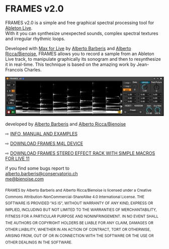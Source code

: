 # FRAMES v2.0


FRAMES v2.0 is a simple and free graphical spectral processing tool for [Ableton Live](https://www.ableton.com/).  
With it you can synthesize unexpected sounds, complex spectral textures and irregular rhythmic loops.

Developed with [Max for Live](https://www.ableton.com/en/live/max-for-live/) by [Alberto Barberis](www.albertobarberis.it) and [Alberto Ricca/Bienoise](www.bienoise.com), FRAMES allows you to record a sample from an Ableton Live track, to manipulate graphically its sonogram and then to resynthesize it in real-time. This technique is based on the amazing work by Jean-Francois Charles.


![alt text](https://github.com/albertobarberis/FRAMES/blob/master/frames_v2_pic1.png)

developed by [Alberto Barberis](www.albertobarberis.it) and [Alberto Ricca/Bienoise](www.bienoise.com)

&#8680; [INFO, MANUAL AND EXAMPLES](https://albertobarberis.github.io/FRAMES/)

&#8680; [DOWNLOAD FRAMES M4L DEVICE](https://github.com/albertobarberis/FRAMES/blob/master/FRAMES_v2.0.amxd)

&#8680; [DOWNLOAD FRAMES STEREO EFFECT RACK WITH SIMPLE MACROS FOR LIVE 11](https://github.com/albertobarberis/FRAMES/blob/master/FRAMES%20stereo%20rack%20Live%2011%20Project.zip)

if you find some bugs report to  
alberto.barberis@conservatorio.ch  
me@bienoise.com

<sub> FRAMES by Alberto Barberis and Alberto Ricca/Bienoise is licensed under a Creative Commons Attribution-NonCommercial-ShareAlike 4.0 International License. THE SOFTWARE IS PROVIDED "AS IS", WITHOUT WARRANTY OF ANY KIND, EXPRESS OR IMPLIED, INCLUDING BUT NOT LIMITED TO THE WARRANTIES OF MERCHANTABILITY, FITNESS FOR A PARTICULAR PURPOSE AND NONINFRINGEMENT. IN NO EVENT SHALL THE AUTHORS OR COPYRIGHT HOLDERS BE LIABLE FOR ANY CLAIM, DAMAGES OR OTHER LIABILITY, WHETHER IN AN ACTION OF CONTRACT, TORT OR OTHERWISE, ARISING FROM, OUT OF OR IN CONNECTION WITH THE SOFTWARE OR THE USE OR OTHER DEALINGS IN THE SOFTWARE.<sub>
